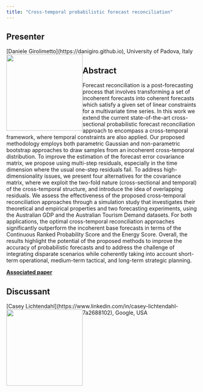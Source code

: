 ```yaml
---
title: "Cross-temporal probabilistic forecast reconciliation"
---
```


## Presenter

<div class = "figure">
[Daniele Girolimetto](https://danigiro.github.io), University of Padova, Italy
<img src="/img/danielegiro.png"  width=200px height=200px style="float:left">
</div>

## Abstract

Forecast reconciliation is a post-forecasting process that involves transforming a set of incoherent forecasts into coherent forecasts which satisfy a given set of linear constraints for a multivariate time series. In this work we extend the current state-of-the-art cross-sectional probabilistic forecast reconciliation approach to encompass a cross-temporal framework, where temporal constraints are also applied. Our proposed methodology employs both parametric Gaussian and non-parametric bootstrap approaches to draw samples from an incoherent cross-temporal distribution. To improve the estimation of the forecast error covariance matrix, we propose using multi-step residuals, especially in the time dimension where the usual one-step residuals fail. To address high-dimensionality issues, we present four alternatives for the covariance matrix, where we exploit the two-fold nature (cross-sectional and temporal) of the cross-temporal structure, and introduce the idea of overlapping residuals. We assess the effectiveness of the proposed cross-temporal reconciliation approaches through a simulation study that investigates their theoretical and empirical properties and two forecasting experiments, using the Australian GDP and the Australian Tourism Demand datasets. For both applications, the optimal cross-temporal reconciliation approaches significantly outperform the incoherent base forecasts in terms of the Continuous Ranked Probability Score and the Energy Score. Overall, the results highlight the potential of the proposed methods to improve the accuracy of probabilistic forecasts and to address the challenge of integrating disparate scenarios while coherently taking into account short-term operational, medium-term tactical, and long-term strategic planning.

[**Associated paper**](https://arxiv.org/abs/2303.17277)

## Discussant

<div class = "figure">
[Casey Lichtendahl](https://www.linkedin.com/in/casey-lichtendahl-7a2688102), Google, USA
<img src=/img/casey.png width=200px height=200px style="float:left">
</div>
